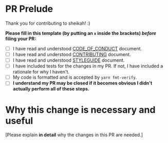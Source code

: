 # PR Prelude

Thank you for contributing to sheikah! :)

**Please fill in this template (by putting an `x` inside
the brackets) _before_ filing your PR:**

- [ ] I have read and understood [CODE_OF_CONDUCT][code] document.
- [ ] I have read and understood [CONTRIBUTING][cont] document.
- [ ] I have read and understood [STYLEGUIDE][style] document.
- [ ] I have included tests for the changes in my PR. If not, I have included a
  rationale for why I haven't.
- [ ] My code is formatted and is accepted by `yarn fmt-verify`.
- [ ] **I understand my PR may be closed if it becomes obvious I didn't
  actually perform all of these steps.**

# Why this change is necessary and useful

[Please explain **in detail** why the changes in this PR are needed.]

[code]: https://github.com/witnet/sheikah/blob/master/.github/CODE_OF_CONDUCT.md
[cont]: https://github.com/witnet/sheikah/blob/master/.github/CONTRIBUTING.md
[style]: https://github.com/witnet/sheikah/blob/master/docs/STYLEGUIDE.md
